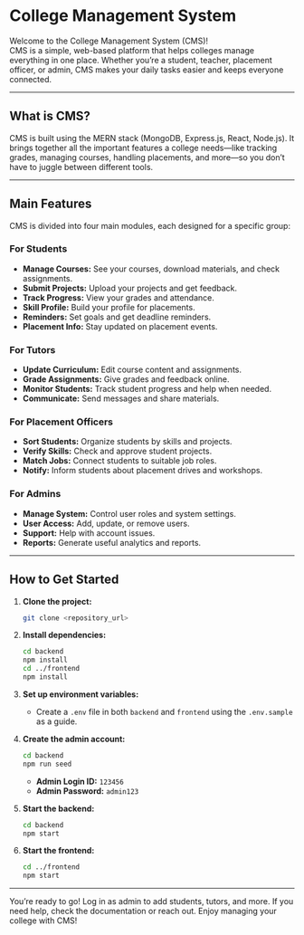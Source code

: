 # College Management System

Welcome to the College Management System (CMS)!  
CMS is a simple, web-based platform that helps colleges manage everything in one place. Whether you’re a student, teacher, placement officer, or admin, CMS makes your daily tasks easier and keeps everyone connected.

---

## What is CMS?

CMS is built using the MERN stack (MongoDB, Express.js, React, Node.js). It brings together all the important features a college needs—like tracking grades, managing courses, handling placements, and more—so you don’t have to juggle between different tools.

---

## Main Features

CMS is divided into four main modules, each designed for a specific group:

### For Students
- **Manage Courses:** See your courses, download materials, and check assignments.
- **Submit Projects:** Upload your projects and get feedback.
- **Track Progress:** View your grades and attendance.
- **Skill Profile:** Build your profile for placements.
- **Reminders:** Set goals and get deadline reminders.
- **Placement Info:** Stay updated on placement events.

### For Tutors
- **Update Curriculum:** Edit course content and assignments.
- **Grade Assignments:** Give grades and feedback online.
- **Monitor Students:** Track student progress and help when needed.
- **Communicate:** Send messages and share materials.

### For Placement Officers
- **Sort Students:** Organize students by skills and projects.
- **Verify Skills:** Check and approve student projects.
- **Match Jobs:** Connect students to suitable job roles.
- **Notify:** Inform students about placement drives and workshops.

### For Admins
- **Manage System:** Control user roles and system settings.
- **User Access:** Add, update, or remove users.
- **Support:** Help with account issues.
- **Reports:** Generate useful analytics and reports.

---

## How to Get Started

1. **Clone the project:**
   ```bash
   git clone <repository_url>
   ```

2. **Install dependencies:**
   ```bash
   cd backend
   npm install
   cd ../frontend
   npm install
   ```

3. **Set up environment variables:**
   - Create a `.env` file in both `backend` and `frontend` using the `.env.sample` as a guide.

4. **Create the admin account:**
   ```bash
   cd backend
   npm run seed
   ```
   - **Admin Login ID:** `123456`
   - **Admin Password:** `admin123`

5. **Start the backend:**
   ```bash
   cd backend
   npm start
   ```

6. **Start the frontend:**
   ```bash
   cd ../frontend
   npm start
   ```

---

You’re ready to go! Log in as admin to add students, tutors, and more. If you need help, check the documentation or reach out. Enjoy managing your college with CMS!